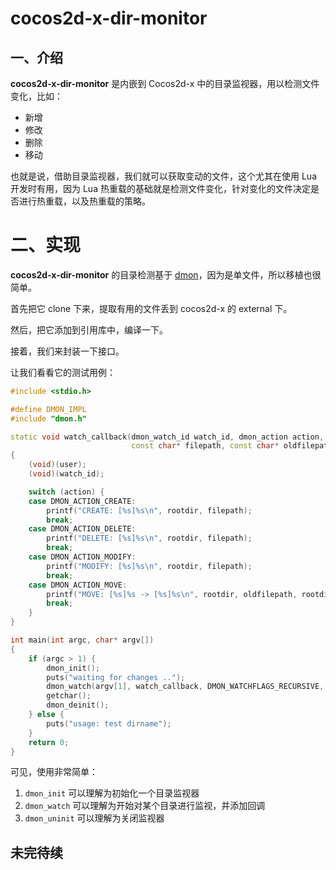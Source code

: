 # cocos2d-x-dir-monitor

## 一、介绍

**cocos2d-x-dir-monitor** 是内嵌到 Cocos2d-x 中的目录监视器，用以检测文件变化，比如：

- 新增
- 修改
- 删除
- 移动

也就是说，借助目录监视器，我们就可以获取变动的文件，这个尤其在使用 Lua 开发时有用，因为 Lua 热重载的基础就是检测文件变化，针对变化的文件决定是否进行热重载，以及热重载的策略。

# 二、实现

**cocos2d-x-dir-monitor** 的目录检测基于 [dmon](https://github.com/septag/dmon)，因为是单文件，所以移植也很简单。

首先把它 clone 下来，提取有用的文件丢到 cocos2d-x 的 external 下。

然后，把它添加到引用库中，编译一下。

接着，我们来封装一下接口。

让我们看看它的测试用例：

```cpp
#include <stdio.h>

#define DMON_IMPL
#include "dmon.h"

static void watch_callback(dmon_watch_id watch_id, dmon_action action, const char* rootdir,
                           const char* filepath, const char* oldfilepath, void* user)
{
    (void)(user);
    (void)(watch_id);

    switch (action) {
    case DMON_ACTION_CREATE:
        printf("CREATE: [%s]%s\n", rootdir, filepath);
        break;
    case DMON_ACTION_DELETE:
        printf("DELETE: [%s]%s\n", rootdir, filepath);
        break;
    case DMON_ACTION_MODIFY:
        printf("MODIFY: [%s]%s\n", rootdir, filepath);
        break;
    case DMON_ACTION_MOVE:
        printf("MOVE: [%s]%s -> [%s]%s\n", rootdir, oldfilepath, rootdir, filepath);
        break;
    }
}

int main(int argc, char* argv[])
{
    if (argc > 1) {
        dmon_init();
        puts("waiting for changes ..");
        dmon_watch(argv[1], watch_callback, DMON_WATCHFLAGS_RECURSIVE, NULL);
        getchar();
        dmon_deinit();
    } else {
        puts("usage: test dirname");
    }
    return 0;
}
```

可见，使用非常简单：

1. `dmon_init` 可以理解为初始化一个目录监视器
2. `dmon_watch` 可以理解为开始对某个目录进行监视，并添加回调
3. `dmon_uninit` 可以理解为关闭监视器

## 未完待续
